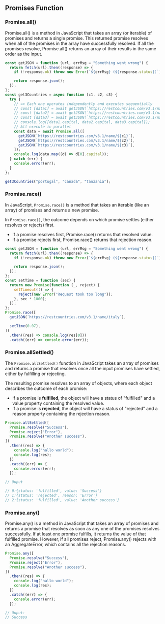 ## Promises Function

### Promise.all()

Promise.all() is a method in JavaScript that takes an array (or iterable) of promises and returns a single promise. This returned promise resolves when all of the promises in the array have successfully resolved. If all the promises resolve, Promise.all() returns an array of their results in the same order as the input.

```js
const getJSON = function (url, errMsg = "Something went wrong") {
  return fetch(url).then((response) => {
    if (!response.ok) throw new Error(`${errMsg} (${response.status})`);

    return response.json();
  });
};
const get3Countries = async function (c1, c2, c3) {
  try {
    // => Each one operates independently and executes sequentially
    // const [data1] = await getJSON(`https://restcountries.com/v3.1/name/${c1}`);
    // const [data2] = await getJSON(`https://restcountries.com/v3.1/name/${c2}`);
    // const [data3] = await getJSON(`https://restcountries.com/v3.1/name/${c3}`);
    // console.log([data1.capital, data2.capital, data3.capital]);
    // All execute in parallel
    const data = await Promise.all([
      getJSON(`https://restcountries.com/v3.1/name/${c1}`),
      getJSON(`https://restcountries.com/v3.1/name/${c2}`),
      getJSON(`https://restcountries.com/v3.1/name/${c3}`),
    ]);
    console.log(data.map((d) => d[0].capital));
  } catch (err) {
    console.error(err);
  }
};

get3Countries("portugal", "canada", "tanzania");
```

### Promise.race()

In JavaScript, `Promise.race()` is a method that takes an iterable (like an array) of promises and returns a new promise.

In `Promise.race()`, the outcome depends on which promise settles (either resolves or rejects) first.

- If a promise resolves first, Promise.race() returns that resolved value.
- If a promise rejects first, Promise.race() returns that rejection reason.

```js
const getJSON = function (url, errMsg = "Something went wrong") {
  return fetch(url).then((response) => {
    if (!response.ok) throw new Error(`${errMsg} (${response.status})`);

    return response.json();
  });
};
const setTime = function (sec) {
  return new Promise(function (_, reject) {
    setTimeout(() => {
      reject(new Error("Request took too long"));
    }, sec * 1000);
  });
};
Promise.race([
  getJSON(`https://restcountries.com/v3.1/name/italy`),

  setTime(0.07),
])
  .then((res) => console.log(res[0]))
  .catch((err) => console.error(err));
```

### Promise.allSettled()

The `Promise.allSettled()` function in JavaScript takes an array of promises and returns a promise that resolves once all the input promises have settled, either by fulfilling or rejecting.

The resulting promise resolves to an array of objects, where each object describes the outcome of each promise:

- If a promise is **fulfilled**, the object will have a status of "fulfilled" and a value property containing the resolved value.
- If a promise is **rejected**, the object will have a status of "rejected" and a reason property containing the rejection reason.

```js
Promise.allSettled([
  Promise.resolve("Success"),
  Promise.reject("Error"),
  Promise.resolve("Another success"),
])
  .then((res) => {
    console.log("hallo world");
    console.log(res);
  })
  .catch((err) => {
    console.error(err);
  });

// Ouput

// 0:{status: 'fulfilled', value: 'Success'}
// 1:{status: 'rejected', reason: 'Error'}
// 2:{status: 'fulfilled', value: 'Another success'}
```

### Promise.any()

Promise.any() is a method in JavaScript that takes an array of promises and returns a promise that resolves as soon as any one of the promises resolves successfully. If at least one promise fulfills, it returns the value of that fulfilled promise. However, if all promises reject, Promise.any() rejects with an AggregateError, which contains all the rejection reasons.

```js
Promise.any([
  Promise.resolve("Success"),
  Promise.reject("Error"),
  Promise.resolve("Another success"),
])
  .then((res) => {
    console.log("hallo world");
    console.log(res);
  })
  .catch((err) => {
    console.error(err);
  });

// Ouput:
// Success
```
